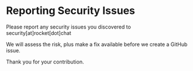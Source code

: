 # Reporting Security Issues

Please report any security issues you discovered to security[at]rocket[dot]chat

We will assess the risk, plus make a fix available before we create a GitHub issue.

Thank you for your contribution.
